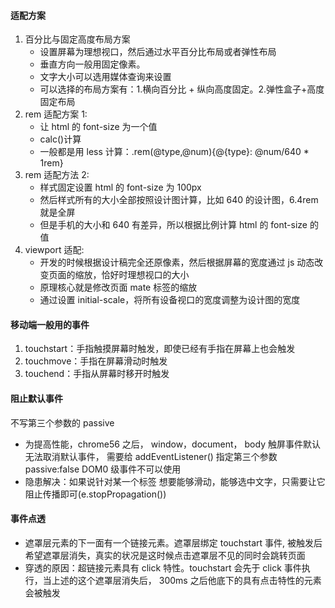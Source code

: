 <!--
 * @Author:
 * @Date: 2021-11-08 16:29:19
 * @LastEditTime: 2021-11-08 18:11:45
 * @LastEditors: Please set LastEditors
 * @Description: 移动端基础
 * @FilePath: \note\移动端\移动端.md
-->

#### 适配方案

1. 百分比与固定高度布局方案
   - 设置屏幕为理想视口，然后通过水平百分比布局或者弹性布局
   - 垂直方向一般用固定像素。
   - 文字大小可以选用媒体查询来设置
   - 可以选择的布局方案有：1.横向百分比 + 纵向高度固定。2.弹性盒子+高度固定布局
2. rem 适配方案 1:
   - 让 html 的 font-size 为一个值
   - calc()计算
   - 一般都是用 less 计算：.rem(@type,@num){@{type}: @num/640 \* 1rem}
3. rem 适配方法 2:
   - 样式固定设置 html 的 font-size 为 100px
   - 然后样式所有的大小全部按照设计图计算，比如 640 的设计图，6.4rem 就是全屏
   - 但是手机的大小和 640 有差异，所以根据比例计算 html 的 font-size 的值
4. viewport 适配:
   - 开发的时候根据设计稿完全还原像素，然后根据屏幕的宽度通过 js 动态改变页面的缩放，恰好时理想视口的大小
   - 原理核心就是修改页面 mate 标签的缩放
   - 通过设置 initial-scale，将所有设备视口的宽度调整为设计图的宽度

#### 移动端一般用的事件

1. touchstart：手指触摸屏幕时触发，即使已经有手指在屏幕上也会触发
2. touchmove：手指在屏幕滑动时触发
3. touchend：手指从屏幕时移开时触发

#### 阻止默认事件

不写第三个参数的 passive

- 为提高性能，chrome56 之后， window，document， body 触屏事件默认无法取消默认事件， 需要给 addEventListener() 指定第三个参数 passive:false DOM0 级事件不可以使用
- 隐患解决：如果说针对某一个标签 想要能够滑动，能够选中文字，只需要让它阻止传播即可(e.stopPropagation())

#### 事件点透

- 遮罩层元素的下一面有一个链接元素。遮罩层绑定 touchstart 事件, 被触发后希望遮罩层消失，真实的状况是这时候点击遮罩层不见的同时会跳转页面
- 穿透的原因：超链接元素具有 click 特性。touchstart 会先于 click 事件执行，当上述的这个遮罩层消失后， 300ms 之后他底下的具有点击特性的元素会被触发
